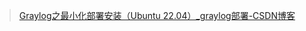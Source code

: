 > [Graylog之最小化部署安装（Ubuntu 22.04）_graylog部署-CSDN博客](https://blog.csdn.net/u012153104/article/details/127669999)